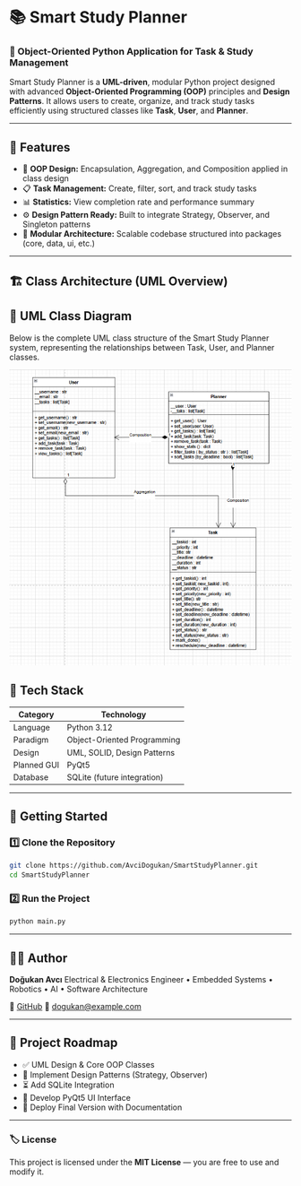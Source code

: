 # 📚 Smart Study Planner

### 🎯 Object-Oriented Python Application for Task & Study Management

Smart Study Planner is a **UML-driven**, modular Python project designed with advanced **Object-Oriented Programming (OOP)** principles and **Design Patterns**.
It allows users to create, organize, and track study tasks efficiently using structured classes like **Task**, **User**, and **Planner**.

---

## 🧩 Features

* 🧠 **OOP Design:** Encapsulation, Aggregation, and Composition applied in class design
* 📋 **Task Management:** Create, filter, sort, and track study tasks
* 📊 **Statistics:** View completion rate and performance summary
* ⚙️ **Design Pattern Ready:** Built to integrate Strategy, Observer, and Singleton patterns
* 🧱 **Modular Architecture:** Scalable codebase structured into packages (core, data, ui, etc.)

---

## 🏗️ Class Architecture (UML Overview)


## 🧩 UML Class Diagram

Below is the complete UML class structure of the Smart Study Planner system, representing the relationships between Task, User, and Planner classes.

<p align="center">
  <img src="assets/UML.png" alt="UML Diagram" width="600"/>
</p>


## 🧪 Tech Stack

| Category    | Technology                  |
| ----------- | --------------------------- |
| Language    | Python 3.12                 |
| Paradigm    | Object-Oriented Programming |
| Design      | UML, SOLID, Design Patterns |
| Planned GUI | PyQt5                       |
| Database    | SQLite (future integration) |

---

## 🚀 Getting Started

### 1️⃣ Clone the Repository

```bash
git clone https://github.com/AvciDogukan/SmartStudyPlanner.git
cd SmartStudyPlanner
```

### 2️⃣ Run the Project

```bash
python main.py
```

---

## 🧑‍💻 Author

**Doğukan Avcı**
Electrical & Electronics Engineer • Embedded Systems • Robotics • AI • Software Architecture

💎 [GitHub](https://github.com/AvciDogukan)
📧 [dogukan@example.com](mailto:dogukan@example.com)

---

## 🏁 Project Roadmap

* ✅ UML Design & Core OOP Classes
* 🔄 Implement Design Patterns (Strategy, Observer)
* ⏳ Add SQLite Integration
* 🦩 Develop PyQt5 UI Interface
* 🚀 Deploy Final Version with Documentation

---

### 🏷️ License

This project is licensed under the **MIT License** — you are free to use and modify it.
